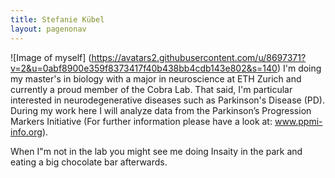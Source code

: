 ```yaml
---
title: Stefanie Kübel 
layout: pagenonav
---
```

![Image of myself] (https://avatars2.githubusercontent.com/u/8697371?v=2&u=0abf8900e359f8373417f40b438bb4cdb143e802&s=140)
I'm doing my master's in biology with a major in neuroscience at ETH Zurich and currently a proud member of the Cobra Lab. That said, I'm particular interested in neurodegenerative diseases such as Parkinson's Disease (PD). During my work here I will analyze data from the Parkinson’s Progression Markers Initiative (For further information please have a look at: www.ppmi-info.org). 

When I"m not in the lab you might see me doing Insaity in the park and eating a big chocolate bar afterwards.
